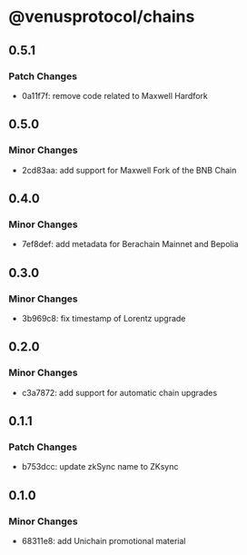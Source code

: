# @venusprotocol/chains

## 0.5.1

### Patch Changes

- 0a11f7f: remove code related to Maxwell Hardfork

## 0.5.0

### Minor Changes

- 2cd83aa: add support for Maxwell Fork of the BNB Chain

## 0.4.0

### Minor Changes

- 7ef8def: add metadata for Berachain Mainnet and Bepolia

## 0.3.0

### Minor Changes

- 3b969c8: fix timestamp of Lorentz upgrade

## 0.2.0

### Minor Changes

- c3a7872: add support for automatic chain upgrades

## 0.1.1

### Patch Changes

- b753dcc: update zkSync name to ZKsync

## 0.1.0

### Minor Changes

- 68311e8: add Unichain promotional material
